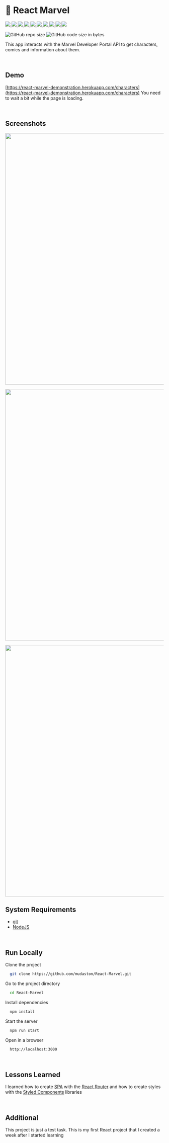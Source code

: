 # :superhero: React Marvel

<div>

<a href="https://reactjs.org" target="_blank">
<img src="https://img.shields.io/badge/React-17.0.2-61DAFB?style=for-the-badge&logo=React">
</a>

<a href="https://reactrouter.com/" target="_blank">
<img src="https://img.shields.io/badge/React%20Router-6.3.0-CA4245?style=for-the-badge&logo=React%20Router">
</a>

<a href="https://styled-components.com/" target="_blank">
<img src="https://img.shields.io/badge/Styled%20Components-5.3.3-DB7093?style=for-the-badge&logo=styled-components">
</a>

<a href="https://www.npmjs.com/package/react-helmet" target="_blank">
<img src="https://img.shields.io/badge/React%20Helmet-6.1.0-D36E70?style=for-the-badge">
</a>

<a href="https://www.npmjs.com/package/react-palette" target="_blank">
<img src="https://img.shields.io/badge/React%20Palette-1.0.2-77D6A1?style=for-the-badge">
</a>

<a href="https://www.npmjs.com/package/react-scroll" target="_blank">
<img src="https://img.shields.io/badge/React%20Scroll-1.8.7-C2EF8A?style=for-the-badge">
</a>

<a href="https://www.npmjs.com/package/prop-types">
<img src="https://img.shields.io/badge/Prop%20Types-15.8.1-A32DED?style=for-the-badge">
</a>

<a href="https://www.npmjs.com/package/react-palette" target="_blank">
<img src="https://img.shields.io/badge/React%20Palette-1.0.2-77D6A1?style=for-the-badge">
</a>

<a href="https://prettier.io/" target="_blank">
<img src="https://img.shields.io/badge/Prettier-2.6.2-F7B93E?style=for-the-badge&logo=Prettier">
</a>

<a href="https://webpack.js.org/" target="_blank">
<img src="https://img.shields.io/badge/Webpack-5.73.0-8DD6F9?style=for-the-badge&logo=Webpack">
</a>

</div>

<p>

![GitHub repo size](https://img.shields.io/github/repo-size/mudaston/React-Marvel?style=for-the-badge)
![GitHub code size in bytes](https://img.shields.io/github/languages/code-size/mudaston/React-Marvel?style=for-the-badge)

</p>

This app interacts with the Marvel Developer Portal API to get characters, comics and information about them.

<br/>

## Demo

[https://react-marvel-demonstration.herokuapp.com/characters](https://react-marvel-demonstration.herokuapp.com/characters)
You need to wait a bit while the page is loading.

<br/>

## Screenshots

<p align="center">
<img style="object-fit:contain;"
     src="https://user-images.githubusercontent.com/64277973/179244234-3c544187-a242-4c8a-a95e-c367d0c9bf66.png"
     width="800"
/>
</p>

<p align="center">
<img src="https://user-images.githubusercontent.com/64277973/179247956-e9cdb731-3bc0-43e2-bd0c-c52b7388babd.png"
     width="800"
/>
</p>

<p align="center">
<img src="https://user-images.githubusercontent.com/64277973/179245046-0ea6c28a-90ff-4a87-b460-654019c0791c.png"
     width="800"
/>
</p>

## System Requirements

- [git](https://git-scm.com/)
- [NodeJS](https://nodejs.org/en/)

<br/>

## Run Locally

Clone the project

```bash
  git clone https://github.com/mudaston/React-Marvel.git
```

Go to the project directory

```bash
  cd React-Marvel
```

Install dependencies

```bash
  npm install
```

Start the server

```bash
  npm run start
```

Open in a browser

```bash
  http://localhost:3000
```

<br/>

## Lessons Learned

I learned how to create [SPA](https://en.wikipedia.org/wiki/Single-page_application) with
the [React Router](https://reactrouter.com/) and how to create styles with
the [Styled Components](https://styled-components.com/) libraries

<br/>

## Additional

This project is just a test task. This is my first React project that I created a week after I started learning
